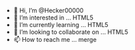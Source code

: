 - 👋 Hi, I’m @Hecker00000
- 👀 I’m interested in ... HTML5
- 🌱 I’m currently learning ... HTML5
- 💞️ I’m looking to collaborate on ... HTML5
- 📫 How to reach me ... merge

<!---
Hecker00000/Hecker00000 is a ✨ special ✨ repository because its `README.md` (this file) appears on your GitHub profile.
You can click the Preview link to take a look at your changes.
--->
